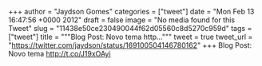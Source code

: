 
+++
author = "Jaydson Gomes"
categories = ["tweet"]
date = "Mon Feb 13 16:47:56 +0000 2012"
draft = false
image = "No media found for this Tweet"
slug = "11438e50ce230490044f62d05560c8d5270c959d"
tags = ["tweet"]
title = """Blog Post: Novo tema http..."""
tweet = true
tweet_url = "https://twitter.com/jaydson/status/169100504146780162"
+++
Blog Post: Novo tema http://t.co/J19xOAyi
